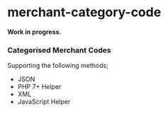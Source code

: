 # merchant-category-code

**Work in progress.**

### Categorised Merchant Codes

Supporting the following methods;
- JSON
- PHP 7+ Helper
- XML
- JavaScript Helper
